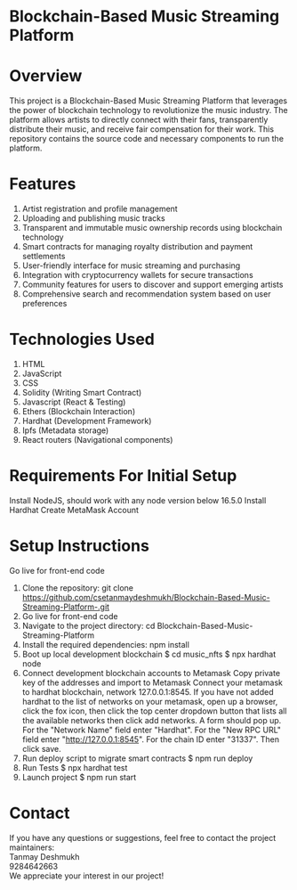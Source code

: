 # Blockchain-Based Music Streaming Platform
# Overview
This project is a Blockchain-Based Music Streaming Platform that leverages the power of blockchain technology to revolutionize the music industry. The platform allows artists to directly connect with their fans, transparently distribute their music, and receive fair compensation for their work. This repository contains the source code and necessary components to run the platform.

# Features
1. Artist registration and profile management 
2. Uploading and publishing music tracks
3. Transparent and immutable music ownership records using blockchain technology
4. Smart contracts for managing royalty distribution and payment settlements
5. User-friendly interface for music streaming and purchasing
6. Integration with cryptocurrency wallets for secure transactions
7. Community features for users to discover and support emerging artists
8. Comprehensive search and recommendation system based on user preferences
# Technologies Used
1. HTML
2. JavaScript
3. CSS
4. Solidity (Writing Smart Contract)
5. Javascript (React & Testing)
6. Ethers (Blockchain Interaction)
7. Hardhat (Development Framework)
8. Ipfs (Metadata storage)
9. React routers (Navigational components)
# Requirements For Initial Setup
Install NodeJS, should work with any node version below 16.5.0
Install Hardhat
Create MetaMask Account
# Setup Instructions
Go live for front-end code 
1. Clone the repository: git clone https://github.com/csetanmaydeshmukh/Blockchain-Based-Music-Streaming-Platform-.git
2. Go live for front-end code 
3. Navigate to the project directory: cd Blockchain-Based-Music-Streaming-Platform
4. Install the required dependencies: npm install
5. Boot up local development blockchain
$ cd music_nfts
$ npx hardhat node
5. Connect development blockchain accounts to Metamask Copy private key of the addresses and import to Metamask Connect your metamask to hardhat blockchain, network 127.0.0.1:8545.
If you have not added hardhat to the list of networks on your metamask, open up a browser, click the fox icon, then click the top center dropdown button that lists all the available networks then click add networks. A form should pop up. For the "Network Name" field enter "Hardhat". For the "New RPC URL" field enter "http://127.0.0.1:8545". For the chain ID enter "31337". Then click save.
6. Run deploy script to migrate smart contracts
$ npm run deploy
7. Run Tests
$ npx hardhat test
8. Launch project
$ npm run start
# Contact
If you have any questions or suggestions, feel free to contact the project maintainers:\
Tanmay Deshmukh\
9284642663\
We appreciate your interest in our project!
